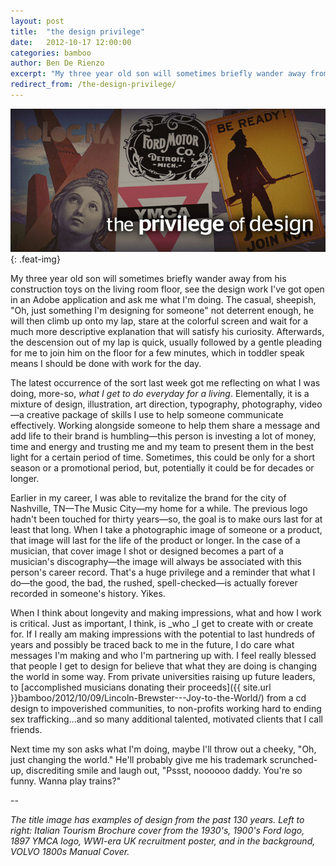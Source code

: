 ```yaml
---
layout: post
title:  "the design privilege"
date:   2012-10-17 12:00:00
categories: bamboo 
author: Ben De Rienzo
excerpt: "My three year old son will sometimes briefly wander away from his construction toys on the living room floor, see the design work I've got open in an Adobe application and ask me what I'm doing."
redirect_from: /the-design-privilege/
---
```



![The Design Privelege](/images/posts/the-design-privilege.jpg){: .feat-img}

My three year old son will sometimes briefly wander away from his construction toys on the living room floor, see the design work I've got open in an Adobe application and ask me what I'm doing. The casual, sheepish, "Oh, just something I'm designing for someone" not deterrent enough, he will then climb up onto my lap, stare at the colorful screen and wait for a much more descriptive explanation that will satisfy his curiosity. Afterwards, the descension out of my lap is quick, usually followed by a gentle pleading for me to join him on the floor for a few minutes, which in toddler speak means I should be done with work for the day.

The latest occurrence of the sort last week got me reflecting on what I was doing, more-so, _what I get to do everyday_ _for a living_. Elementally, it is a mixture of design, illustration, art direction, typography, photography, video—a creative package of skills I use to help someone communicate effectively. Working alongside someone to help them share a message and add life to their brand is humbling—this person is investing a lot of money, time and energy and trusting me and my team to present them in the best light for a certain period of time. Sometimes, this could be only for a short season or a promotional period, but, potentially it could be for decades or longer.

Earlier in my career, I was able to revitalize the brand for the city of Nashville, TN—The Music City—my home for a while. The previous logo hadn't been touched for thirty years—so, the goal is to make ours last for at least that long. When I take a photographic image of someone or a product, that image will last for the life of the product or longer. In the case of a musician, that cover image I shot or designed becomes a part of a musician's discography—the image will always be associated with this person's career record. That's a huge privilege and a reminder that what I do—the good, the bad, the rushed, spell-checked—is actually forever recorded in someone's history. Yikes.

When I think about longevity and making impressions, what and how I work is critical. Just as important, I think, is _who _I get to create with or create for. If I really am making impressions with the potential to last hundreds of years and possibly be traced back to me in the future, I do care what messages I'm making and who I'm partnering up with. I feel really blessed that people I get to design for believe that what they are doing is changing the world in some way. From private universities raising up future leaders, to [accomplished musicians donating their proceeds]({{ site.url }}bamboo/2012/10/09/Lincoln-Brewster---Joy-to-the-World/) from a cd design to impoverished communities, to non-profits working hard to ending sex trafficking…and so many additional talented, motivated clients that I call friends.

Next time my son asks what I'm doing, maybe I'll throw out a cheeky, "Oh, just changing the world." He'll probably give me his trademark scrunched-up, discrediting smile and laugh out, "Pssst, noooooo daddy. You're so funny. Wanna play trains?"

--

_The title image has examples of design from the past 130 years. Left to right: Italian Tourism Brochure cover from the 1930's, 1900's Ford logo, 1897 YMCA logo, WWI-era UK recruitment poster, and in the background, VOLVO 1800s Manual Cover._
